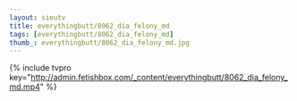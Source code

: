 ```yaml
--- 
layout: sieutv
title: everythingbutt/8062_dia_felony_md
tags: [everythingbutt/8062_dia_felony_md]
thumb_: everythingbutt/8062_dia_felony_md.jpg
---
```

{% include tvpro key="http://admin.fetishbox.com/_content/everythingbutt/8062_dia_felony_md.mp4" %} 
